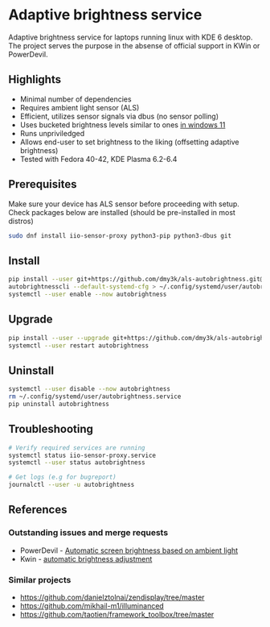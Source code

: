 # Adaptive brightness service

Adaptive brightness service for laptops running linux with KDE 6 desktop.
The project serves the purpose in the absense of official support in KWin or PowerDevil.

## Highlights

- Minimal number of dependencies
- Requires ambient light sensor (ALS)
- Efficient, utilizes sensor signals via dbus (no sensor polling)
- Uses bucketed brightness levels similar to ones [in windows 11](https://learn.microsoft.com/en-us/windows-hardware/design/device-experiences/sensors-adaptive-brightness)
- Runs unpriviledged
- Allows end-user to set brightness to the liking (offsetting adaptive brightness)
- Tested with Fedora 40-42, KDE Plasma 6.2-6.4

## Prerequisites

Make sure your device has ALS sensor before proceeding with setup.
Check packages below are installed (should be pre-installed in most distros)

```bash
sudo dnf install iio-sensor-proxy python3-pip python3-dbus git
```

## Install

```bash
pip install --user git+https://github.com/dmy3k/als-autobrightness.git@main
autobrightnesscli --default-systemd-cfg > ~/.config/systemd/user/autobrightness.service
systemctl --user enable --now autobrightness
```

## Upgrade

```bash
pip install --user --upgrade git+https://github.com/dmy3k/als-autobrightness.git@main
systemctl --user restart autobrightness
```

## Uninstall

```bash
systemctl --user disable --now autobrightness
rm ~/.config/systemd/user/autobrightness.service
pip uninstall autobrightness
```

## Troubleshooting

```bash
# Verify required services are running
systemctl status iio-sensor-proxy.service
systemctl --user status autobrightness

# Get logs (e.g for bugreport)
journalctl --user -u autobrightness
```

## References

### Outstanding issues and merge requests

- PowerDevil - [Automatic screen brightness based on ambient light](https://invent.kde.org/plasma/powerdevil/-/issues/21)
- Kwin - [automatic brightness adjustment](https://invent.kde.org/plasma/kwin/-/merge_requests/5876)

### Similar projects

- https://github.com/danielztolnai/zendisplay/tree/master
- https://github.com/mikhail-m1/illuminanced
- https://github.com/taotien/framework_toolbox/tree/master
